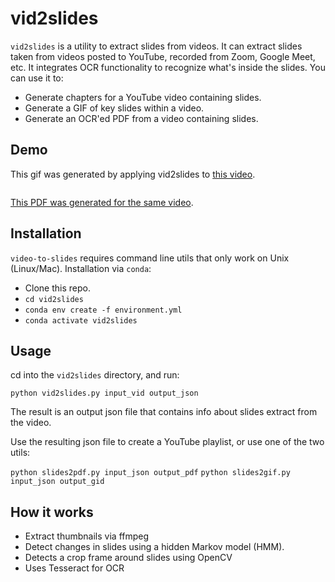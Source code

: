 # vid2slides

`vid2slides` is a utility to extract slides from videos. It can extract slides taken from videos posted to YouTube, recorded from Zoom, Google Meet, etc. It integrates OCR functionality to recognize what's inside the slides. You can use it to:

* Generate chapters for a YouTube video containing slides.
* Generate a GIF of key slides within a video.
* Generate an OCR'ed PDF from a video containing slides.

## Demo

This gif was generated by applying vid2slides to [this video]().

![]()

[This PDF was generated for the same video]().

## Installation

`video-to-slides` requires command line utils that only work on Unix (Linux/Mac). Installation via `conda`:

* Clone this repo. 
* `cd vid2slides`
* `conda env create -f environment.yml`
* `conda activate vid2slides`

## Usage

cd into the `vid2slides` directory, and run:

`python vid2slides.py input_vid output_json`

The result is an output json file that contains info about slides extract from the video.

Use the resulting json file to create a YouTube playlist, or use one of the two utils:

`python slides2pdf.py input_json output_pdf`
`python slides2gif.py input_json output_gid`

## How it works

* Extract thumbnails via ffmpeg
* Detect changes in slides using a hidden Markov model (HMM).
* Detects a crop frame around slides using OpenCV
* Uses Tesseract for OCR